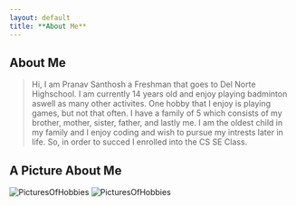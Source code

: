 ```yaml
---
layout: default
title: **About Me**
---
```



## **About Me** 
>Hi, I am Pranav Santhosh a Freshman that goes to Del Norte Highschool. I am currently 14 years old and enjoy playing badminton aswell as many other activites. One hobby that I enjoy is playing games, but not that often. I have a family of 5 which consists of my brother, mother, sister, father, and lastly me. I am the oldest child in my family and I enjoy coding and wish to pursue my intrests later in life. So, in order to succed I enrolled into the CS SE Class. 

## A Picture About Me
![PicturesOfHobbies]({{site.baseurl}}/images/HobbiesforCompSci-Pitcure.jpg)
![PicturesOfHobbies](file:///C:/Users/prana/Downloads/Hobbies%20for%20Comp%20Sci%20-%20Picture.jpg)


